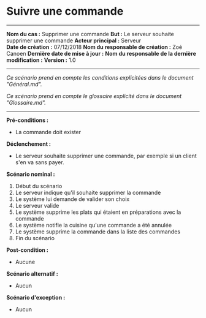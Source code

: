 # Suivre une commande

------

**Nom du cas :** Supprimer une commande
**But :** Le serveur souhaite supprimer une commande
**Acteur principal :** Serveur  
**Date de création :** 07/12/2018
**Nom du responsable de création :** Zoé Canoen
**Dernière date de mise à jour :** 
**Nom du responsable de la dernière modification :** 
**Version :** 1.0

------

*Ce scénario prend en compte les conditions explicitées dans le document "Général.md".*

*Ce scénario prend en compte le glossaire explicité dans le document "Glossaire.md".*

------

**Pré-conditions :**  

- La commande doit exister

**Déclenchement :** 

- Le serveur souhaite supprimer une commande, par exemple si un client s'en va sans payer.

**Scénario nominal :** 

1. Début du scénario
2. Le serveur indique qu'il souhaite supprimer la commande
3. Le système lui demande de valider son choix 
4. Le serveur valide
5. Le système supprime les plats qui étaient en préparations avec la commande
6. Le système notifie la cuisine qu'une commande a été annulée 
7. Le système supprime la commande dans la liste des commandes
8. Fin du scénario

**Post-condition :**

- Aucune

**Scénario alternatif :**  

- Aucun

**Scénario d'exception :**  

- Aucun
